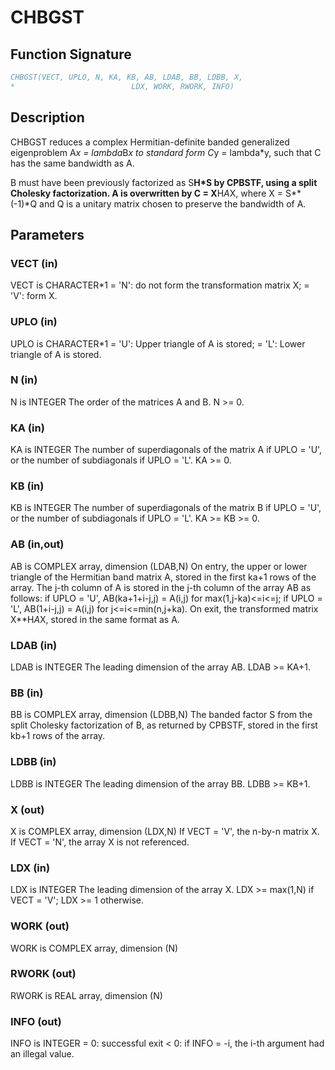 # CHBGST

## Function Signature

```fortran
CHBGST(VECT, UPLO, N, KA, KB, AB, LDAB, BB, LDBB, X,
*                          LDX, WORK, RWORK, INFO)
```

## Description


 CHBGST reduces a complex Hermitian-definite banded generalized
 eigenproblem  A*x = lambda*B*x  to standard form  C*y = lambda*y,
 such that C has the same bandwidth as A.

 B must have been previously factorized as S**H*S by CPBSTF, using a
 split Cholesky factorization. A is overwritten by C = X**H*A*X, where
 X = S**(-1)*Q and Q is a unitary matrix chosen to preserve the
 bandwidth of A.

## Parameters

### VECT (in)

VECT is CHARACTER*1 = 'N': do not form the transformation matrix X; = 'V': form X.

### UPLO (in)

UPLO is CHARACTER*1 = 'U': Upper triangle of A is stored; = 'L': Lower triangle of A is stored.

### N (in)

N is INTEGER The order of the matrices A and B. N >= 0.

### KA (in)

KA is INTEGER The number of superdiagonals of the matrix A if UPLO = 'U', or the number of subdiagonals if UPLO = 'L'. KA >= 0.

### KB (in)

KB is INTEGER The number of superdiagonals of the matrix B if UPLO = 'U', or the number of subdiagonals if UPLO = 'L'. KA >= KB >= 0.

### AB (in,out)

AB is COMPLEX array, dimension (LDAB,N) On entry, the upper or lower triangle of the Hermitian band matrix A, stored in the first ka+1 rows of the array. The j-th column of A is stored in the j-th column of the array AB as follows: if UPLO = 'U', AB(ka+1+i-j,j) = A(i,j) for max(1,j-ka)<=i<=j; if UPLO = 'L', AB(1+i-j,j) = A(i,j) for j<=i<=min(n,j+ka). On exit, the transformed matrix X**H*A*X, stored in the same format as A.

### LDAB (in)

LDAB is INTEGER The leading dimension of the array AB. LDAB >= KA+1.

### BB (in)

BB is COMPLEX array, dimension (LDBB,N) The banded factor S from the split Cholesky factorization of B, as returned by CPBSTF, stored in the first kb+1 rows of the array.

### LDBB (in)

LDBB is INTEGER The leading dimension of the array BB. LDBB >= KB+1.

### X (out)

X is COMPLEX array, dimension (LDX,N) If VECT = 'V', the n-by-n matrix X. If VECT = 'N', the array X is not referenced.

### LDX (in)

LDX is INTEGER The leading dimension of the array X. LDX >= max(1,N) if VECT = 'V'; LDX >= 1 otherwise.

### WORK (out)

WORK is COMPLEX array, dimension (N)

### RWORK (out)

RWORK is REAL array, dimension (N)

### INFO (out)

INFO is INTEGER = 0: successful exit < 0: if INFO = -i, the i-th argument had an illegal value.

